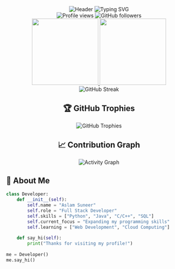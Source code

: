 <!-- Header Section -->
<div align="center">
  <img src="https://capsule-render.vercel.app/api?type=waving&color=gradient&height=200&section=header&text=Aslam%20Suneer&fontSize=50&fontAlignY=40&animation=fadeIn" alt="Header" />
  
  <img src="https://readme-typing-svg.herokuapp.com?font=Fira+Code&weight=600&size=26&duration=3000&pause=1000&color=0E75B6&center=true&vCenter=true&width=500&lines=Open+Source+Enthusiast;Problem+Solver;Lifelong+Learner;Full+Stack+Developer" alt="Typing SVG" />
  
  <div>
    <img src="https://komarev.com/ghpvc/?username=aslamsuneer&label=Profile+Views&color=0e75b6&style=flat" alt="Profile views" />
    <img src="https://img.shields.io/github/followers/AslamSuneer?label=Followers&style=social" alt="GitHub followers" />
  </div>
</div>

<!-- Stats Grid -->
<div align="center">
  <a href="https://github.com/AslamSuneer">
    <img height="180em" src="https://github-readme-stats.vercel.app/api?username=aslamsuneer&show_icons=true&theme=algolia&include_all_commits=true&count_private=true&hide_border=true" />
    <img height="180em" src="https://github-readme-stats.vercel.app/api/top-langs/?username=aslamsuneer&layout=compact&langs_count=8&theme=algolia&hide_border=true" />
  </a>
</div>

<!-- Streak Stats -->
<div align="center">
  <img src="https://streak-stats.demolab.com/?user=AslamSuneer&theme=algolia&hide_border=true&background=0D1117" alt="GitHub Streak" />
</div>

<!-- Trophy Case -->
<div align="center">
  <h2>🏆 GitHub Trophies</h2>
  <img src="https://github-profile-trophy.vercel.app/?username=aslamsuneer&theme=algolia&no-frame=true&no-bg=true&margin-w=4&row=2&column=4" alt="GitHub Trophies" />
</div>

<!-- Activity Graph -->
<div align="center">
  <h2>📈 Contribution Graph</h2>
  <img src="https://github-readme-activity-graph.vercel.app/graph?username=AslamSuneer&theme=react-dark&hide_border=true&area=true&custom_title=My%20Contribution%20Graph" alt="Activity Graph" />
</div>

<!-- About Me -->
## 💼 About Me
```python
class Developer:
    def __init__(self):
        self.name = "Aslam Suneer"
        self.role = "Full Stack Developer"
        self.skills = ["Python", "Java", "C/C++", "SQL"]
        self.current_focus = "Expanding my programming skills"
        self.learning = ["Web Development", "Cloud Computing"]
        
    def say_hi(self):
        print("Thanks for visiting my profile!")
        
me = Developer()
me.say_hi()
